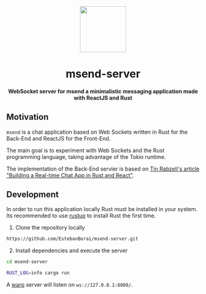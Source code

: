 <div>
  <div align="center" style="display: block; text-align: center;">
    <img src="https://via.placeholder.com/120" height="120" width="120" />
  </div>
  <h1 align="center">msend-server</h1>
  <h4 align="center">WebSocket server for msend a minimalistic messaging application made with ReactJS and Rust</h4>
</div>

## Motivation

`msend` is a chat application based on Web Sockets written in Rust
for the Back-End and ReactJS for the Front-End.

The main goal is to experiment with Web Sockets and the Rust programming
language, taking advantage of the Tokio runtime.

The implementation of the Back-End servier is based on
[Tin Rabzelj's article "Building a Real-time Chat App in Rust and React"](https://outcrawl.com/rust-react-realtime-chat).

## Development

In order to run this application locally Rust must be installed in your system.
Its recommended to use [rustup](https://rustup.rs) to install Rust the first time.

1. Clone the repository locally

```bash
https://github.com/EstebanBorai/msend-server.git
```

2. Install dependencies and execute the server

```bash
cd msend-server

RUST_LOG=info cargo run
```

A [warp](https://github.com/seanmonstar/warp) server will listen on `ws://127.0.0.1:8080/`.
